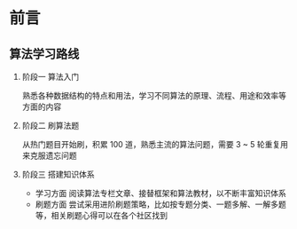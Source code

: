 # 前言

## 算法学习路线

1. 阶段一 算法入门

    熟悉各种数据结构的特点和用法，学习不同算法的原理、流程、用途和效率等方面的内容

2. 阶段二 刷算法题

    从热门题目开始刷，积累 100 道，熟悉主流的算法问题，需要 3 ~ 5 轮重复用来克服遗忘问题

3. 阶段三 搭建知识体系

    - 学习方面
        阅读算法专栏文章、接替框架和算法教材，以不断丰富知识体系
    - 刷题方面
        尝试采用进阶刷题策略，比如按专题分类、一题多解、一解多题等，相关刷题心得可以在各个社区找到
